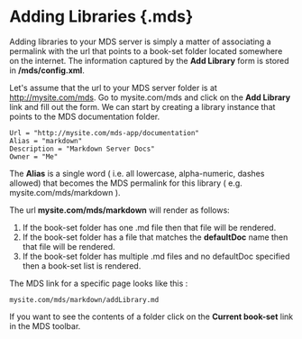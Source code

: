 # Adding Libraries {.mds}

Adding libraries to your MDS server is simply a matter of associating a permalink with the url that points to a book-set folder located somewhere on the internet.  The information captured by the **Add Library** form is stored in **/mds/config.xml**.

Let's assume that the url to your MDS server folder is at http://mysite.com/mds.  Go to mysite.com/mds and click on the **Add Library** link and fill out the form.  We can start by creating a library instance that points to the MDS documentation folder.

	Url = "http://mysite.com/mds-app/documentation"
	Alias = "markdown"
	Description = "Markdown Server Docs"
	Owner = "Me"
	
The **Alias** is a single word ( i.e. all lowercase, alpha-numeric, dashes allowed) that becomes the MDS permalink for this library ( e.g. mysite.com/mds/markdown ).
	
The url **mysite.com/mds/markdown** will render as follows:

1. If the book-set folder has one .md file then that file will be rendered.
1. If the book-set folder has a file that matches the **defaultDoc** name then that file will be rendered.
1. If the book-set folder has multiple .md files and no defaultDoc specified then a book-set list is rendered.

The MDS link for a specific page looks like this :

	mysite.com/mds/markdown/addLibrary.md

If you want to see the contents of a folder click on the **Current book-set** link in the MDS toolbar.
	